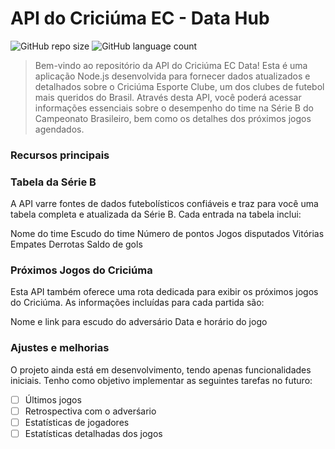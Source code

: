 # API do Criciúma EC - Data Hub

![GitHub repo size](https://img.shields.io/github/repo-size/iuricode/README-template?style=for-the-badge)
![GitHub language count](https://img.shields.io/github/languages/count/iuricode/README-template?style=for-the-badge)


> Bem-vindo ao repositório da API do Criciúma EC Data! Esta é uma aplicação Node.js desenvolvida para fornecer dados atualizados e detalhados sobre o Criciúma Esporte Clube, um dos clubes de futebol mais queridos do Brasil. Através desta API, você poderá acessar informações essenciais sobre o desempenho do time na Série B do Campeonato Brasileiro, bem como os detalhes dos próximos jogos agendados.

### Recursos principais


### Tabela da Série B

A API varre fontes de dados futebolísticos confiáveis e traz para você uma tabela completa e atualizada da Série B. Cada entrada na tabela inclui:

Nome do time
Escudo do time
Número de pontos
Jogos disputados
Vitórias
Empates
Derrotas
Saldo de gols


### Próximos Jogos do Criciúma

Esta API também oferece uma rota dedicada para exibir os próximos jogos do Criciúma. As informações incluídas para cada partida são:

Nome e link para escudo do adversário
Data e horário do jogo

### Ajustes e melhorias

O projeto ainda está em desenvolvimento, tendo apenas funcionalidades iniciais. Tenho como objetivo implementar as seguintes tarefas no futuro:

- [ ] Últimos jogos
- [ ] Retrospectiva com o adverśario
- [ ] Estatísticas de jogadores
- [ ] Estatísticas detalhadas dos jogos
